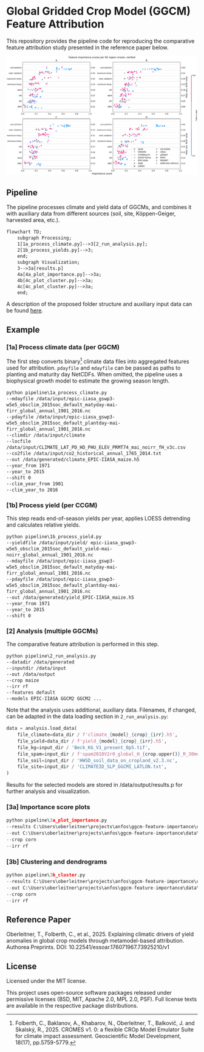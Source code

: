 # Global Gridded Crop Model (GGCM) Feature Attribution

This repository provides the pipeline code for reproducing the comparative feature attribution study presented in the reference paper below.

![Importance scores overview](assets/scores.svg)

## Pipeline

The pipeline processes climate and yield data of GGCMs, and combines it with auxiliary data from different sources (soil, site, Köppen-Geiger, harvested area, etc.).

```mermaid
flowchart TD;
    subgraph Processing;
    1[1a_process_climate.py]-->3[2_run_analysis.py];
    2[1b_process_yields.py]-->3;
    end;
    subgraph Visualization;
    3-->3a[results.p]
    4a[4a_plot_importance.py]-->3a;
    4b[4c_plot_cluster.py]-->3a;
    4c[4c_plot_cluster.py]-->3a;
    end;
```

A description of the proposed folder structure and auxiliary input data can be found [here](/data/input/README.md).

## Example

### [1a] Process climate data (per GGCM)

The first step converts binary[^1] climate data files into aggregated features used for attribution. `pdayfile` and `mdayfile` can be passed as paths to planting and maturity day NetCDFs. When omitted, the pipeline uses a biophysical growth model to estimate the growing season length.

```console
python pipeline\1a_process_climate.py 
--mdayfile /data/input/epic-iiasa_gswp3-w5e5_obsclim_2015soc_default_matyday-mai-firr_global_annual_1901_2016.nc 
--pdayfile /data/input/epic-iiasa_gswp3-w5e5_obsclim_2015soc_default_plantday-mai-firr_global_annual_1901_2016.nc 
--climdir /data/input/climate 
--locfile /data/input/CLIMATE_LAT_PD_HD_PHU_ELEV_PRMT74_mai_noirr_fH_v3c.csv  
--co2file /data/input/co2_historical_annual_1765_2014.txt 
--out /data/generated/climate_EPIC-IIASA_maize.h5
--year_from 1971 
--year_to 2015 
--shift 0 
--clim_year_from 1901 
--clim_year_to 2016 
```
[^1]: Folberth, C., Baklanov, A., Khabarov, N., Oberleitner, T., Balkovič, J. and Skalský, R., 2025. CROMES v1. 0: a flexible CROp Model Emulator Suite for climate impact assessment. Geoscientific Model Development, 18(17), pp.5759-5779.


### [1b] Process yield (per CCGM)

This step reads end-of-season yields per year, applies LOESS detrending and calculates relative yields.

```console
python pipeline\1b_process_yield.py 
--yieldfile /data/input/yield/ epic-iiasa_gswp3-w5e5_obsclim_2015soc_default_yield-mai-noirr_global_annual_1901_2016.nc
--mdayfile /data/input/epic-iiasa_gswp3-w5e5_obsclim_2015soc_default_matyday-mai-firr_global_annual_1901_2016.nc 
--pdayfile /data/input/epic-iiasa_gswp3-w5e5_obsclim_2015soc_default_plantday-mai-firr_global_annual_1901_2016.nc 
--out /data/generated/yield_EPIC-IIASA_maize.h5
--year_from 1971 
--year_to 2015 
--shift 0 
```

### [2] Analysis (multiple GGCMs)

The comparative feature attribution is performed in this step.

```console
python pipeline\2_run_analysis.py 
--datadir /data/generated 
--inputdir /data/input 
--out /data/output 
--crop maize 
--irr rf
--features default
--models EPIC-IIASA GGCM2 GGCM2 ...
```

Note that the analysis uses additional, auxiliary data. Filenames, if changed, can be adapted in the data loading section in `2_run_analysis.py`:

```python
data = analysis.load_data(
    file_climate=data_dir / f'climate_{model}_{crop}_{irr}.h5', 
    file_yield=data_dir / f'yield_{model}_{crop}_{irr}.h5',
    file_kg=input_dir / 'Beck_KG_V1_present_0p5.tif',
    file_spam=input_dir / f'spam2010V2r0_global_H_{crop.upper()}_R_30mn.tif',
    file_soil=input_dir / 'HWSD_soil_data_on_cropland_v2.3.nc',
    file_site=input_dir / 'CLIMATEID_SLP_GGCMI_LATLON.txt',   
)
```

Results for the selected models are stored in /data/output/results.p for further analysis and visualization.

### [3a] Importance score plots

```python
python pipeline\3a_plot_importance.py 
--results C:\Users\oberleitner\projects\anfos\ggcm-feature-importance\data\output\results.p 
--out C:\Users\oberleitner\projects\anfos\ggcm-feature-importance\data\output\importance.svg 
--crop corn 
--irr rf
```

### [3b] Clustering and dendrograms

```python
python pipeline\3b_cluster.py 
--results C:\Users\oberleitner\projects\anfos\ggcm-feature-importance\data\output\results.p 
--out C:\Users\oberleitner\projects\anfos\ggcm-feature-importance\data\output 
--crop corn 
--irr rf
```

## Reference Paper

Oberleitner, T., Folberth, C., et al., 2025. Explaining climatic drivers of yield anomalies in global crop models through metamodel-based attribution. Authorea Preprints. DOI: 10.22541/essoar.176071967.73925210/v1

## License

Licensed under the MIT license.

This project uses open-source software packages released under permissive licenses (BSD, MIT, Apache 2.0, MPL 2.0, PSF). Full license texts are available in the respective package distributions.